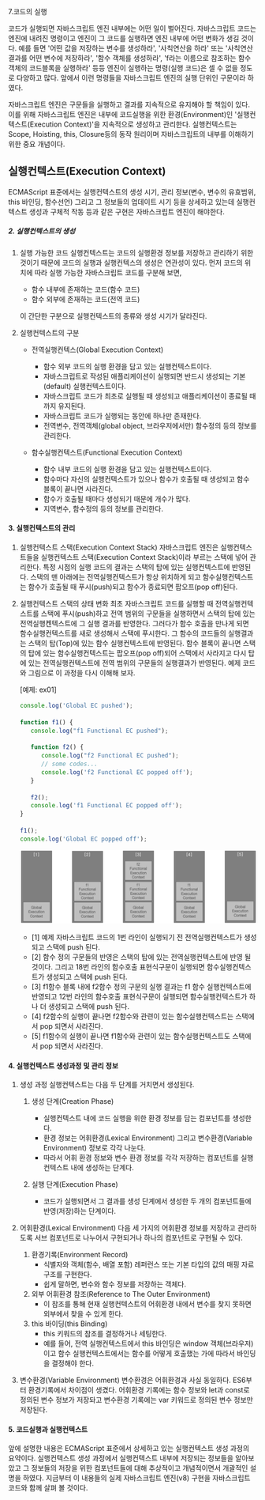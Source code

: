 7.코드의 실행

 코드가 실행되면 자바스크립트 엔진 내부에는 어떤 일이 벌어진다. 자바스크립트 코드는 엔진에 내려진 명령이고 엔진이 그 코드를 실행하면 엔진 내부에 어떤 변화가 생길 것이다. 예를 들면 '어떤 값을 저장하는 변수를 생성하라', '사칙연산을 하라' 또는 '사칙연산 결과를 어떤 변수에 저장하라', '함수 객체를 생성하라', 'f라는 이름으로 참조하는 함수 객체의 코드블록을 실행하라' 등등 엔진이 실행하는 명령(실행 코드)은 셀 수 없을 정도로 다양하고 많다. 앞에서 이런 명령들을 자바스크립트 엔진의 실행 단위인 구문이라 하였다.

자바스크립트 엔진은 구문들을 실행하고 결과를 지속적으로 유지해야 할 책임이 있다. 이를 위해 자바스크립트 엔진은 내부에 코드실행을 위한 환경(Environment)인 '실행컨텍스트(Execution Context)'을 지속적으로 생성하고 관리한다. 실행컨텍스트는 Scope, Hoisting, this, Closure등의 동작 원리이며 자바스크립트의 내부를 이해하기 위한 중요 개념이다.

## 실행컨텍스트(Execution Context)

ECMAScript 표준에서는 실행컨텍스트의 생성 시기, 관리 정보(변수, 변수의 유효범위, this 바인딩, 함수선언) 그리고 그 정보들의 업데이트 시기 등을 상세하고 있는데 실행컨텍스트 생성과 구체적 작동 등과 같은 구현은 자바스크립트 엔진이 해야한다.

##### 2\. 실행컨텍스트의 생성

1.  실행 가능한 코드
    실행컨텍스트는 코드의 실행환경 정보를 저장하고 관리하기 위한 것이기 때문에 코드의 실행과 실행컨텍스의 생성은 연관성이 있다. 먼저 코드의 위치에 따라 실행 가능한 자바스크립트 코드를 구분해 보면,
    
    - 함수 내부에 존재하는 코드(함수 코드)
    - 함수 외부에 존재하는 코드(전역 코드)
    
    이 간단한 구분으로 실행컨텍스트의 종류와 생성 시기가 달라진다.
    
2.  실행컨텍스트의 구분
    
    - 전역실행컨텍스(Global Execution Context)
        
        - 함수 외부 코드의 실행 환경을 담고 있는 실행컨텍스트이다.
        - 자바스크립트로 작성된 애플리케이션이 실행되면 반드시 생성되는 기본(default) 실행컨텍스트이다.
        - 자바스크립트 코드가 최초로 실행될 때 생성되고 애플리케이션이 종료될 때까지 유지된다.
        - 자바스크립트 코드가 실행되는 동안에 하나만 존재한다.
        - 전역변수, 전역객체(global object, 브라우저에서만) 함수정의 등의 정보를 관리한다.
    - 함수실행컨텍스트(Functional Execution Context)
        
        - 함수 내부 코드의 실행 환경을 담고 있는 실행컨텍스트이다.
        - 함수마다 자신의 실행컨텍스트가 있으나 함수가 호출될 때 생성되고 함수 블록이 끝나면 사라진다.
        - 함수가 호출될 때마다 생성되기 때문에 개수가 많다.
        - 지역변수, 함수정의 등의 정보를 관리한다.

#### 3\. 실행컨텍스트의 관리

1.  실행컨텍스트 스택(Execution Context Stack)
    자바스크립트 엔진은 실행컨텍스트들을 실행컨텍스트 스택(Execution Context Stack)이라 부르는 스택에 넣어 관리한다. 특정 시점의 실행 코드의 결과는 스택의 탑에 있는 실행컨텍스트에 반영된다. 스택의 맨 아래에는 전역실행컨텍스트가 항상 위치하게 되고 함수실행컨텍스트는 함수가 호출될 때 푸시(push)되고 함수가 종료되면 팝오프(pop off)된다.
    
2.  실행컨텍스트 스택의 상태 변화
    최초 자바스크립트 코드를 실행할 때 전역실행컨텍스트를 스택에 푸시(push)하고 전역 범위의 구문들을 실행하면서 스택의 탑에 있는 전역실행켄텍스트에 그 실행 결과를 반영한다. 그러다가 함수 호출을 만나게 되면 함수실행컨텍스트를 새로 생성해서 스택에 푸시한다. 그 함수의 코드들의 실행결과는 스택의 탑(Top)에 있는 함수 실행컨텍스트에 반영된다. 함수 블록이 끝나면 스택의 탑에 있는 함수실행컨텍스트는 팝오프(pop off)되어 스택에서 사라지고 다시 탑에 있는 전역실행컨텍스트에 전역 범위의 구문들의 실행결과가 반영된다. 예제 코드와 그림으로 이 과정을 다시 이해해 보자.
    
    \[예제: ex01\]
    
    ```javascript
    console.log('Global EC pushed');
    
    function f1() {
       console.log("f1 Functional EC pushed");
    
       function f2() {
          console.log("f2 Functional EC pushed");
          // some codes...
          console.log('f2 Functional EC popped off');
       }
     
       f2();
       console.log('f1 Functional EC popped off');
    }
    
    f1();
    console.log('Global EC popped off');
    ```
    
    ![d487fecfa7e98c056cfed84ef5815b75.png](../../_resources/763bb7ba145c4877b71350e4055ee8bf.png)
    
    - \[1\] 예제 자바스크립트 코드의 1번 라인이 실행되기 전 전역실행컨텍스트가 생성되고 스택에 push 된다.
    - \[2\] 함수 정의 구문들의 반영은 스택의 탑에 있는 전역실행컨텍스트에 반영 될 것이다. 그리고 18번 라인의 함수호출 표현식구문이 실행되면 함수실행컨텍스트가 생성되고 스택에 push 된다.
    - \[3\] f1함수 블록 내에 f2함수 정의 구문의 실행 결과는 f1 함수 실행컨텍스트에 반영되고 12번 라인의 함수호출 표현식구문이 실행되면 함수실행컨텍스트가 하나 더 생성되고 스택에 push 된다.
    - \[4\] f2함수의 실행이 끝나면 f2함수와 관련이 있는 함수실행컨텍스트는 스택에서 pop 되면서 사라진다.
    - \[5\] f1함수의 실행이 끝나면 f1함수와 관련이 있는 함수실행컨텍스트도 스택에서 pop 되면서 사라진다.

#### 4\. 실행컨텍스트 생성과정 및 관리 정보

1.  생성 과정
    실행컨텍스트는 다음 두 단계를 거치면서 생성된다.
    
    1.  생성 단계(Creation Phase)
        
        - 실행컨텍스트 내에 코드 실행을 위한 환경 정보를 담는 컴포넌트를 생성한다.
        - 환경 정보는 어휘환경(Lexical Environment) 그리고 변수환경(Variable Environment) 정보로 각각 나눈다.
        - 따라서 어휘 환경 정보와 변수 환경 정보를 각각 저장하는 컴포넌트를 실행컨텍스트 내에 생성하는 단계다.
    2.  실행 단계(Execution Phase)
        
        - 코드가 실행되면서 그 결과를 생성 단계에서 생성한 두 개의 컴포넌트들에 반영(저장)하는 단계이다.
2.  어휘환경(Lexical Environment)
    다음 세 가지의 어휘환경 정보를 저장하고 관리하도록 서브 컴포넌트로 나누어서 구현되거나 하나의 컴포넌트로 구현될 수 있다.
    
    1.  환경기록(Environment Record)
        - 식별자와 객체(함수, 배열 포함) 레퍼런스 또는 기본 타입의 값의 매핑 자료구조를 구현한다.
        - 쉽게 말하면, 변수와 함수 정보를 저장하는 객체다.
    2.  외부 어휘환경 참조(Reference to The Outer Environment)
        - 이 참조를 통해 현재 실행컨텍스트의 어휘환경 내에서 변수를 찾지 못하면 외부에서 찾을 수 있게 한다.
    3.  this 바이딩(this Binding)
        - this 키워드의 참조를 결정하거나 세팅한다.
        - 예를 들어, 전역 실행컨텍스트에서 this 바인딩은 window 객체(브라우저)이고 함수 실행컨텍스트에서는 함수를 어떻게 호출했는 가에 따라서 바인딩을 결정해야 한다.
3.  변수환경(Variable Environment)
    변수환경은 어휘환경과 사실 동일하다. ES6부터 환경기록에서 차이점이 생겼다. 어휘환경 기록에는 함수 정보와 let과 const로 정의된 변수 정보가 저장돠고 변수환경 기록에는 var 키워드로 정의된 변수 정보만 저장된다.
    

#### 5\. 코드실행과 실행컨텍스트

앞에 설명한 내용은 ECMAScript 표준에서 상세하고 있는 실행컨텍스트 생성 과정의 요약이다. 실행컨텍스트 생성 과정에서 실행컨텍스트 내부에 저장되는 정보들을 알아보았고 그 정보들의 저장을 위한 컴포넌트들에 대해 추상적이고 개념적이면서 개괄적인 설명을 하였다. 지금부터 이 내용들의 실제 자바스크립트 엔진(v8) 구현을 자바스크립트 코드와 함께 살펴 볼 것이다.